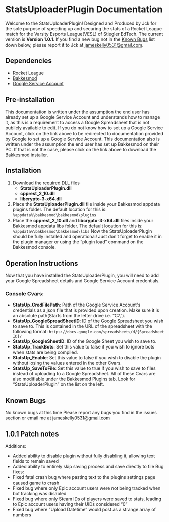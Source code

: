 # StatsUploaderPlugin Documentation
Welcome to the StatsUploaderPlugin! Designed and Produced by Jck for the sole purpose of speeding up and securing the stats of a Rocket League match for the Varsity Esports League(VESL) of Stiegler EdTech. The current version is **Version 1.0.1**. If you find a new bug not in the [Known Bugs](#Known-Bugs, "Goto Known-Bugs") list down below, please report it to Jck at jameskelly0531@gmail.com. 
## Dependencies
* Rocket League
* [Bakkesmod](https://github.com/bakkesmodorg/BakkesModInjectorCpp/releases/latest/download/BakkesModSetup.zip, "Bakkesmod download link")
* [Google Service Account](https://support.google.com/a/answer/7378726?hl=en, "Google Service Account tutorial")
## Pre-installation
This documentation is written under the assumption the end user has already set up a Google Service Account and understands how to manage it, as this is a requirement to access a Google Spreadsheet that is not publicly available to edit. If you do not know how to set up a Google Service Account, click on the link above to be redirected to documentation provided by Google to set up a Google Service Account.
This documentation also is written under the assumption the end user has set up Bakkesmod on their PC. If that is not the case, please click on the link above to download the Bakkesmod installer.
## Installation
1. Download the required DLL files
    * **StatsUploaderPlugin.dll**
    * **cpprest_2_10.dll**
    * **libcrypto-3-x64.dll**
2. Place the **StatsUploaderPlugin.dll** file inside your Bakkesmod appdata plugins folder. The default location for this is: ``%appdata%\bakkesmod\bakkesmod\plugins``
3. Place the **cpprest_2_10.dll** and **libcrypto-3-x64.dll** files inside your Bakkesmod appdata libs folder. The default location for this is: ``%appdata%\bakkesmod\bakkesmod\libs``
Now the StatsUploaderPlugin should be fully installed and operational! Just don’t forget to enable it in the plugin manager or using the “plugin load” command on the Bakkesmod console.
## Operation Instructions
Now that you have installed the StatsUploaderPlugin, you will need to add your Google Spreadsheet details and Google Service Account credentials.

### Console Cvars:
* **StatsUp_CredFilePath**: Path of the Google Service Account's credentials as a json file that is provided upon creation. Make sure it is an absolute path(Starts from the letter drive i.e. “C:\”).
* **StatsUp_GoogleSpreadSheetID**: ID of the Google Spreadsheet you wish to save to. This is contained in the URL of the spreadsheet with the following format: ``https://docs.google.com/spreadsheets/d/{Spreadsheet ID}/``
* **StatsUp_GoogleSheetID**: ID of the Google Sheet you wish to save to.
* **StatsUp_TrackBots**: Set this value to false if you wish to ignore bots when stats are being compiled.
* **StatsUp_Enable**: Set this value to false if you wish to disable the plugin without losing the values entered in the other Cvars.
* **StatsUp_SaveToFile**: Set this value to true if you wish to save to files instead of uploading to a Google Spreadsheet.
All of these Cvars are also modifiable under the Bakkesmod Plugins tab. Look for “StatsUploaderPlugin” on the list on the left.
## Known Bugs
No known bugs at this time
Please report any bugs you find in the issues section or email me at jameskelly0531@gmail.com
## 1.0.1 Patch notes
Additions:
* Added ability to disable plugin without fully disabling it, allowing text fields to remain saved
* Added ability to entirely skip saving process and save directly to file
Bug fixes:
* Fixed fatal crash bug where pasting text to the plugins settings page caused game to crash
* Fixed bug where only Epic account users were not being tracked when bot tracking was disabled
* Fixed bug where only Steam IDs of players were saved to stats, leading to Epic account users having their UIDs considered “0”
* Fixed bug where “Upload Datetime” would post as a strange array of numbers

